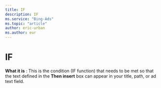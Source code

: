 ```yaml
---
title: IF
description: IF
ms.service: "Bing-Ads"
ms.topic: "article"
author: eric-urban
ms.author: eur
---
```


# IF

**What it is** : This is the condition (IF function) that needs to be met so that the text defined in the **Then insert** box can appear in your title, path, or ad text field.


